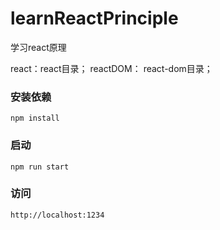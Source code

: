 # learnReactPrinciple
学习react原理


react：react目录；
reactDOM： react-dom目录；

### 安装依赖
`npm install`

### 启动
`npm run start`

### 访问
`http://localhost:1234`
